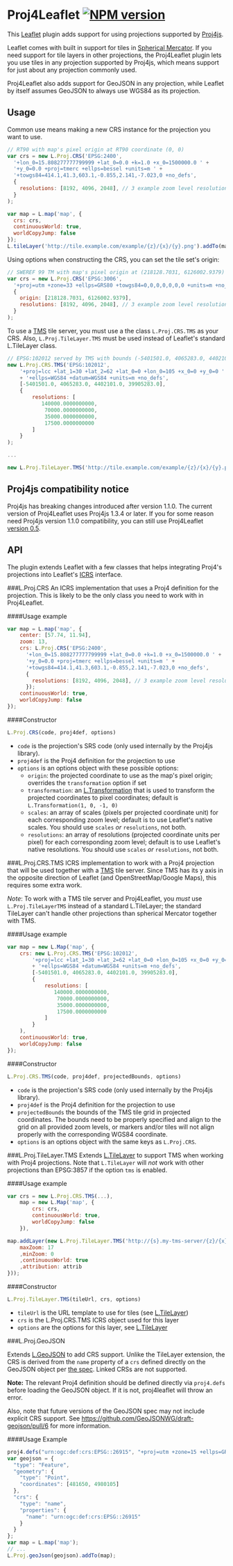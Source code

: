 Proj4Leaflet [![NPM version](https://badge.fury.io/js/proj4leaflet.png)](http://badge.fury.io/js/proj4leaflet)
============

This [Leaflet](http://leafletjs.com) plugin adds support for using projections supported by
[Proj4js](https://github.com/proj4js/proj4js).

Leaflet comes with built in support for tiles in [Spherical Mercator](http://wiki.openstreetmap.org/wiki/EPSG:3857). If you need support for tile layers in other projections, the Proj4Leaflet plugin lets you use tiles in any projection supported by Proj4js, which means support for just about any projection commonly used.

Proj4Leaflet also adds support for GeoJSON in any projection, while Leaflet by itself assumes GeoJSON to always use WGS84 as its projection.

## Usage

Common use means making a new CRS instance for the projection you want to use.

```javascript
// RT90 with map's pixel origin at RT90 coordinate (0, 0)
var crs = new L.Proj.CRS('EPSG:2400',
  '+lon_0=15.808277777799999 +lat_0=0.0 +k=1.0 +x_0=1500000.0 ' +
  '+y_0=0.0 +proj=tmerc +ellps=bessel +units=m ' +
  '+towgs84=414.1,41.3,603.1,-0.855,2.141,-7.023,0 +no_defs',
  {
    resolutions: [8192, 4096, 2048], // 3 example zoom level resolutions
  }
);

var map = L.map('map', {
  crs: crs,
  continuousWorld: true,
  worldCopyJump: false
});
L.tileLayer('http://tile.example.com/example/{z}/{x}/{y}.png').addTo(map);
```

Using options when constructing the CRS, you can set the tile set's origin:
```javascript
// SWEREF 99 TM with map's pixel origin at (218128.7031, 6126002.9379)
var crs = new L.Proj.CRS('EPSG:3006',
  '+proj=utm +zone=33 +ellps=GRS80 +towgs84=0,0,0,0,0,0,0 +units=m +no_defs',
  {
    origin: [218128.7031, 6126002.9379],
    resolutions: [8192, 4096, 2048], // 3 example zoom level resolutions
  }
);
```

To use a [TMS](http://wiki.osgeo.org/wiki/Tile_Map_Service_Specification) tile server, you must use a the class ```L.Proj.CRS.TMS``` as your CRS. Also, ```L.Proj.TileLayer.TMS``` must be used instead of Leaflet's standard L.TileLayer class.
```javascript
// EPSG:102012 served by TMS with bounds (-5401501.0, 4065283.0, 4402101.0, 39905283.0)
new L.Proj.CRS.TMS('EPSG:102012',
    '+proj=lcc +lat_1=30 +lat_2=62 +lat_0=0 +lon_0=105 +x_0=0 +y_0=0 '
    + '+ellps=WGS84 +datum=WGS84 +units=m +no_defs',
    [-5401501.0, 4065283.0, 4402101.0, 39905283.0],
    {
        resolutions: [
           140000.0000000000,
            70000.0000000000,
            35000.0000000000,
            17500.0000000000
        ]
    }
);

...

new L.Proj.TileLayer.TMS('http://tile.example.com/example/{z}/{x}/{y}.png', crs).addTo(map);
```

## Proj4js compatibility notice
Proj4js has breaking changes introduced after version 1.1.0. The current version of Proj4Leaflet
uses Proj4js 1.3.4 or later. If you for some reason need Proj4js version 1.1.0 compatibility, you can
still use Proj4Leaflet [version 0.5](https://github.com/kartena/Proj4Leaflet/tree/0.5).

## API
The plugin extends Leaflet with a few classes that helps integrating Proj4's projections into
Leaflet's [ICRS](http://leafletjs.com/reference.html#icrs) interface.

###L.Proj.CRS
An ICRS implementation that uses a Proj4 definition for the projection. This is likely to be the only class you need to work with in Proj4Leaflet.

####Usage example
```javascript
var map = L.map('map', {
    center: [57.74, 11.94],
    zoom: 13,
    crs: L.Proj.CRS('EPSG:2400',
      '+lon_0=15.808277777799999 +lat_0=0.0 +k=1.0 +x_0=1500000.0 ' +
      '+y_0=0.0 +proj=tmerc +ellps=bessel +units=m ' +
      '+towgs84=414.1,41.3,603.1,-0.855,2.141,-7.023,0 +no_defs',
      {
        resolutions: [8192, 4096, 2048], // 3 example zoom level resolutions
      });
    continuousWorld: true,
    worldCopyJump: false
});
```

####Constructor
```javascript
L.Proj.CRS(code, proj4def, options)
```

* ```code``` is the projection's SRS code (only used internally by the Proj4js library).
* ```proj4def``` is the Proj4 definition for the projection to use
* ```options``` is an options object with these possible options:
  * ```origin```: the projected coordinate to use as the map's pixel origin; overrides the
    ```transformation``` option if set
  * ```transformation```: an [L.Transformation](http://leafletjs.com/reference.html#transformation) that is used to transform the projected coordinates to pixel coordinates; default is ```L.Transformation(1, 0, -1, 0)```
  * ```scales```: an array of scales (pixels per projected coordinate unit) for each corresponding zoom level; default is to use Leaflet's native scales. You should use ```scales``` _or_ ```resolutions```, not both.
  * ```resolutions```: an array of resolutions (projected coordinate units per pixel) for each corresponding zoom level; default is to use Leaflet's native resolutions. You should use ```scales``` _or_ ```resolutions```, not both.

###L.Proj.CRS.TMS
ICRS implementation to work with a Proj4 projection that will be used together with a [TMS](http://en.wikipedia.org/wiki/Tile_Map_Service) tile server. Since TMS has its y axis in the opposite direction of Leaflet (and OpenStreetMap/Google Maps), this requires some extra work.

_Note_: To work with a TMS tile server and Proj4Leaflet, you _must_ use ```L.Proj.TileLayerTMS``` instead of a standard L.TileLayer; the standard TileLayer can't handle other projections than spherical Mercator together with TMS.

####Usage example
```javascript
var map = new L.Map('map', {
    crs: new L.Proj.CRS.TMS('EPSG:102012',
        '+proj=lcc +lat_1=30 +lat_2=62 +lat_0=0 +lon_0=105 +x_0=0 +y_0=0 '
        + '+ellps=WGS84 +datum=WGS84 +units=m +no_defs',
        [-5401501.0, 4065283.0, 4402101.0, 39905283.0],
        {
            resolutions: [
               140000.0000000000,
                70000.0000000000,
                35000.0000000000,
                17500.0000000000
            ]
        }
    ),
    continuousWorld: true,
    worldCopyJump: false
});
```

####Constructor
```javascript
L.Proj.CRS.TMS(code, proj4def, projectedBounds, options)
```

* ```code``` is the projection's SRS code (only used internally by the Proj4js library).
* ```proj4def``` is the Proj4 definition for the projection to use
* ```projectedBounds``` the bounds of the TMS tile grid in projected coordinates. The bounds need to be properly specified and align to the grid on all provided zoom levels, or markers and/or tiles will not align properly with the corresponding WGS84 coordinate.
* ```options``` is an options object with the same keys as ```L.Proj.CRS```.

###L.Proj.TileLayer.TMS
Extends [L.TileLayer](http://leafletjs.com/reference.html#tilelayer) to support TMS when working with Proj4 projections. Note that ```L.TileLayer``` will _not_ work with other projections than
EPSG:3857 if the option ```tms``` is enabled.

####Usage example
```javascript
var crs = new L.Proj.CRS.TMS(...),
    map = new L.Map('map', {
        crs: crs,
        continuousWorld: true,
        worldCopyJump: false
    }),

map.addLayer(new L.Proj.TileLayer.TMS('http://{s}.my-tms-server/{z}/{x}/{y}.png', crs, {
    maxZoom: 17
    ,minZoom: 0
    ,continuousWorld: true
    ,attribution: attrib
}));
```

####Constructor
```javascript
L.Proj.TileLayer.TMS(tileUrl, crs, options)
```

* ```tileUrl``` is the URL template to use for tiles (see [L.TileLayer](http://leafletjs.com/reference.html#tilelayer))
* ```crs``` is the L.Proj.CRS.TMS ICRS object used for this layer
* ```options``` are the options for this layer, see [L.TileLayer](http://leafletjs.com/reference.html#tilelayer)

###L.Proj.GeoJSON

Extends [L.GeoJSON](http://leafletjs.com/reference.html#geojson) to add CRS support.  Unlike the TileLayer extension, the CRS
 is derived from the `name` property of a `crs` defined directly on the GeoJSON object per [the spec](http://www.geojson.org/geojson-spec.html#named-crs).  Linked CRSs are not supported.

**Note:** The relevant Proj4 definition should be defined directly via `proj4.defs` before loading the GeoJSON object.  If it is not, proj4leaflet will throw an error.

Also, note that future versions of the GeoJSON spec may not include explicit CRS support.  See https://github.com/GeoJSONWG/draft-geojson/pull/6 for more information.

####Usage Example
```javascript
proj4.defs("urn:ogc:def:crs:EPSG::26915", "+proj=utm +zone=15 +ellps=GRS80 +datum=NAD83 +units=m +no_defs");
var geojson = {
  "type": "Feature",
  "geometry": {
    "type": "Point",
    "coordinates": [481650, 4980105]
  },
  "crs": {
    "type": "name",
    "properties": {
      "name": "urn:ogc:def:crs:EPSG::26915"
    }
  }
};
var map = L.map('map');
// ...
L.Proj.geoJson(geojson).addTo(map);
```
